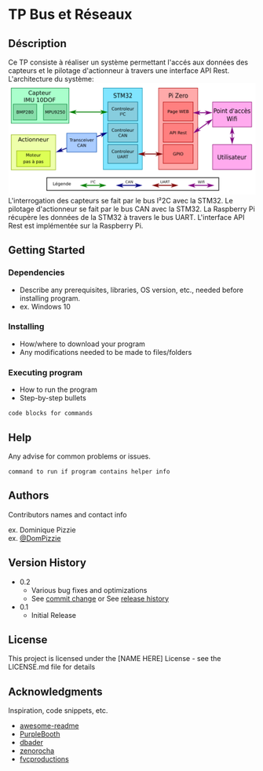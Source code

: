 # TP Bus et Réseaux



## Déscription

Ce TP consiste à réaliser un système permettant l'accés aux données des capteurs et le pilotage d'actionneur à travers une interface API Rest.
L'architecture du système:
![architecture](https://github.com/CBAdamENSEA/TP-Bus-et-reseaux/blob/master/media/System_architecture.PNG)
L'interrogation des capteurs se fait par le bus I²2C avec la STM32.
Le pilotage d'actionneur se fait par le bus CAN avec la STM32.
La Raspberry Pi récupère les données de la STM32 à travers le bus UART.
L'interface API Rest est implémentée sur la Raspberry Pi.

## Getting Started

### Dependencies

* Describe any prerequisites, libraries, OS version, etc., needed before installing program.
* ex. Windows 10

### Installing

* How/where to download your program
* Any modifications needed to be made to files/folders

### Executing program

* How to run the program
* Step-by-step bullets
```
code blocks for commands
```

## Help

Any advise for common problems or issues.
```
command to run if program contains helper info
```

## Authors

Contributors names and contact info

ex. Dominique Pizzie  
ex. [@DomPizzie](https://twitter.com/dompizzie)

## Version History

* 0.2
    * Various bug fixes and optimizations
    * See [commit change]() or See [release history]()
* 0.1
    * Initial Release

## License

This project is licensed under the [NAME HERE] License - see the LICENSE.md file for details

## Acknowledgments

Inspiration, code snippets, etc.
* [awesome-readme](https://github.com/matiassingers/awesome-readme)
* [PurpleBooth](https://gist.github.com/PurpleBooth/109311bb0361f32d87a2)
* [dbader](https://github.com/dbader/readme-template)
* [zenorocha](https://gist.github.com/zenorocha/4526327)
* [fvcproductions](https://gist.github.com/fvcproductions/1bfc2d4aecb01a834b46)
